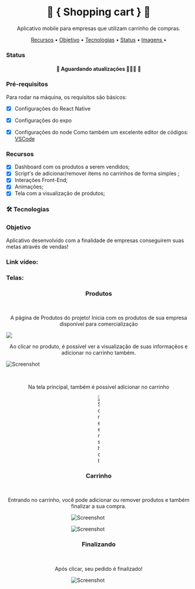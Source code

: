 <h1 align="center"> 🔵 { Shopping cart } 🔵 </h1>
<p align="center">Aplicativo mobile para empresas que utilizam carrinho de compras.</p>

<p align="center">
 <a href="#recursos">Recursos</a> •
  <a href="#objetivo">Objetivo</a> •
 <a href="#tecnologias">Tecnologias</a> • 
 <a href="#status">Status</a> • 
 <a href=#imagens"> Imagens </a> • 
</p>


### Status


<h4 align="center"> 
	🚧 Aguardando atualizações 👨🏻‍🔧 🚧
</h4>



### Pré-requisitos

Para rodar na máquina, os requisitos são básicos: 
- [x] Configurações do React Native
- [x] Configurações do expo
- [x] Configurações do node
Como também um excelente editor de códigos:  [VSCode](https://code.visualstudio.com/)


### Recursos

- [x] Dashboard com os produtos a serem vendidos;
- [x] Script's de adicionar/remover items no carrinhos de forma simples ;
- [x] Interações Front-End;
- [x] Animações;
- [x] Tela com a visualização de produtos;

### 🛠 Tecnologias


### Objetivo

Aplicativo desenvolvido com a finalidade de empresas conseguirem suas metas através de vendas!



### Link vídeo:


### Telas:

<h3 align="center"> Produtos </h3>

<br>

<p align="center"> A página de Produtos do projeto! Inicia com os produtos de sua empresa disponível para comercialização </p>

<div style="justify-content: center; margin: 0 auto;">

<img src="prints/1.png" width={20} height={10}/>

</div>

<p align="center"> Ao clicar no produto, é possível ver a visualização de suas informaçẽos e adicionar no carrinho também. </p>

<div style="width: 120px; height: 20px, padding: 20px">

![Screenshot](prints/2.png)

</div>



<br>

<p align="center"> Na tela principal, também é possível adicionar no carrinho </p>

<div style="width: 5; height: 5px, padding: 20px, justify-content: center; margin: 0 auto;">

![Screenshot](prints/3.png)

</div>

<h3 align="center"> Carrinho </h3>



<br>

<p align="center"> Entrando no carrinho, você pode adicionar ou remover produtos e também finalizar a sua compra. </p>

<div style="width: 150px; height: 40px, padding: 20px, justify-content: center; margin: 0 auto;">

![Screenshot](prints/4.png)

![Screenshot](prints/5.png)

</div>


<h3 align="center"> Finalizando </h3>

<br>

<p align="center"> Após clicar, seu pedido é finalizado! </p>

<div style="width: 150px; height: 40px, padding: 20px, justify-content: center; margin: 0 auto;">

![Screenshot](prints/6.png)

</div>







